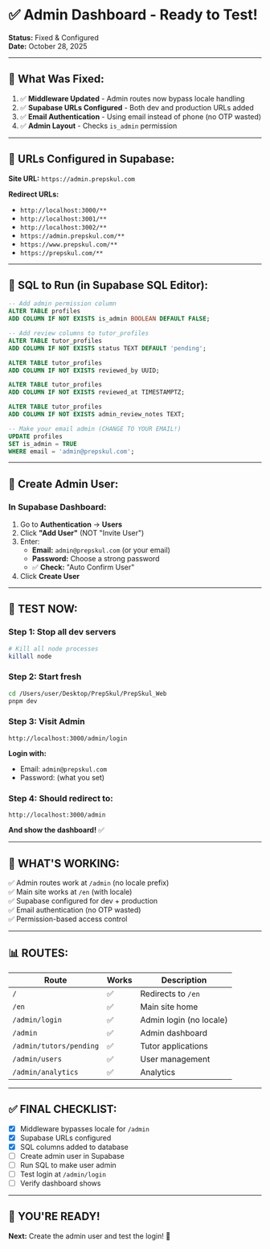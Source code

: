 # ✅ Admin Dashboard - Ready to Test!

**Status:** Fixed & Configured  
**Date:** October 28, 2025

---

## 🔧 **What Was Fixed:**

1. ✅ **Middleware Updated** - Admin routes now bypass locale handling
2. ✅ **Supabase URLs Configured** - Both dev and production URLs added
3. ✅ **Email Authentication** - Using email instead of phone (no OTP wasted)
4. ✅ **Admin Layout** - Checks `is_admin` permission

---

## 🎯 **URLs Configured in Supabase:**

**Site URL:** `https://admin.prepskul.com`

**Redirect URLs:**
- `http://localhost:3000/**`
- `http://localhost:3001/**`
- `http://localhost:3002/**`
- `https://admin.prepskul.com/**`
- `https://www.prepskul.com/**`
- `https://prepskul.com/**`

---

## 📝 **SQL to Run (in Supabase SQL Editor):**

```sql
-- Add admin permission column
ALTER TABLE profiles 
ADD COLUMN IF NOT EXISTS is_admin BOOLEAN DEFAULT FALSE;

-- Add review columns to tutor_profiles
ALTER TABLE tutor_profiles 
ADD COLUMN IF NOT EXISTS status TEXT DEFAULT 'pending';

ALTER TABLE tutor_profiles
ADD COLUMN IF NOT EXISTS reviewed_by UUID;

ALTER TABLE tutor_profiles
ADD COLUMN IF NOT EXISTS reviewed_at TIMESTAMPTZ;

ALTER TABLE tutor_profiles
ADD COLUMN IF NOT EXISTS admin_review_notes TEXT;

-- Make your email admin (CHANGE TO YOUR EMAIL!)
UPDATE profiles 
SET is_admin = TRUE 
WHERE email = 'admin@prepskul.com';
```

---

## 👤 **Create Admin User:**

### **In Supabase Dashboard:**

1. Go to **Authentication** → **Users**
2. Click **"Add User"** (NOT "Invite User")
3. Enter:
   - **Email:** `admin@prepskul.com` (or your email)
   - **Password:** Choose a strong password
   - ✅ **Check:** "Auto Confirm User"
4. Click **Create User**

---

## 🧪 **TEST NOW:**

### **Step 1: Stop all dev servers**
```bash
# Kill all node processes
killall node
```

### **Step 2: Start fresh**
```bash
cd /Users/user/Desktop/PrepSkul/PrepSkul_Web
pnpm dev
```

### **Step 3: Visit Admin**
```
http://localhost:3000/admin/login
```

**Login with:**
- Email: `admin@prepskul.com`
- Password: (what you set)

### **Step 4: Should redirect to:**
```
http://localhost:3000/admin
```

**And show the dashboard!** ✅

---

## 🚀 **WHAT'S WORKING:**

✅ Admin routes work at `/admin` (no locale prefix)  
✅ Main site works at `/en` (with locale)  
✅ Supabase configured for dev + production  
✅ Email authentication (no OTP wasted)  
✅ Permission-based access control  

---

## 📊 **ROUTES:**

| Route | Works | Description |
|-------|-------|-------------|
| `/` | ✅ | Redirects to `/en` |
| `/en` | ✅ | Main site home |
| `/admin/login` | ✅ | Admin login (no locale) |
| `/admin` | ✅ | Admin dashboard |
| `/admin/tutors/pending` | ✅ | Tutor applications |
| `/admin/users` | ✅ | User management |
| `/admin/analytics` | ✅ | Analytics |

---

## ✅ **FINAL CHECKLIST:**

- [x] Middleware bypasses locale for `/admin`
- [x] Supabase URLs configured
- [x] SQL columns added to database
- [ ] Create admin user in Supabase
- [ ] Run SQL to make user admin
- [ ] Test login at `/admin/login`
- [ ] Verify dashboard shows

---

## 🎉 **YOU'RE READY!**

**Next:** Create the admin user and test the login! 🚀

